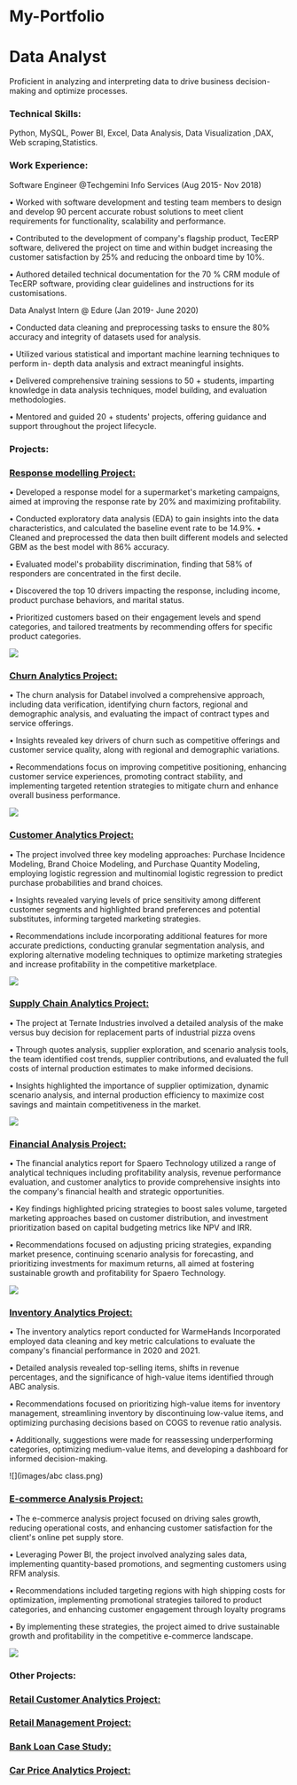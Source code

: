 # My-Portfolio
# Data Analyst
Proficient in analyzing and interpreting data to drive business decision-making and optimize processes.

### Technical Skills:
Python, MySQL, Power BI, Excel, Data Analysis, Data Visualization ,DAX, Web scraping,Statistics.

### Work Experience:
Software Engineer @Techgemini Info Services (Aug 2015- Nov 2018)

• Worked with software development and testing team members to design and develop 90 percent accurate robust solutions to meet client requirements for functionality, scalability and performance.

• Contributed to the development of company's flagship product, TecERP
software, delivered the project on time and within budget increasing the customer satisfaction by 25% and reducing the onboard time by 10%.

• Authored detailed technical documentation for the 70 % CRM module of TecERP software, providing clear guidelines and instructions for its customisations.

Data Analyst Intern @ Edure (Jan 2019- June 2020)

• Conducted data cleaning and preprocessing tasks to ensure the 80% accuracy and integrity of datasets used for analysis.

• Utilized various statistical and  important machine learning techniques to perform in- depth data analysis and extract meaningful insights.

• Delivered comprehensive training sessions to 50 + students, imparting knowledge
in data analysis techniques, model building, and evaluation methodologies.

• Mentored and guided 20 + students' projects, offering guidance and support throughout the project lifecycle.

### Projects:

### [Response modelling Project:](https://github.com/RajeshShankar23/Response-Modelling-Project)

• Developed a response model for a supermarket's marketing campaigns, aimed at improving the
response rate by 20% and maximizing profitability.

• Conducted exploratory data analysis (EDA) to gain insights into the data characteristics, and calculated the baseline event rate to be 14.9%.
• Cleaned and preprocessed the data then built
different models and selected GBM as the best model with 86% accuracy.

• Evaluated model's probability discrimination, finding that 58% of responders are concentrated in the first decile.

• Discovered the top 10 drivers impacting the
response, including income, product purchase behaviors, and marital status.

• Prioritized customers based on their engagement levels and spend categories, and tailored treatments by recommending offers for specific product categories.

![](images/response.png)


### [Churn Analytics Project:](https://github.com/RajeshShankar23/Churn-Analysis)

• The churn analysis for Databel involved a comprehensive approach, including data verification, identifying churn factors, regional and demographic analysis, and evaluating the impact of contract types and service offerings.

• Insights revealed key drivers of churn such as competitive offerings and customer service quality, along with regional and demographic variations.

• Recommendations focus on improving competitive positioning, enhancing customer service experiences, promoting contract stability, and implementing targeted retention strategies to mitigate churn and enhance overall business performance.

![](images/churn.PNG)

### [Customer Analytics Project:](https://github.com/RajeshShankar23/Customer-Analytics)

• The project involved three key modeling approaches: Purchase Incidence Modeling, Brand Choice Modeling, and Purchase Quantity Modeling, employing logistic regression and multinomial logistic regression to predict purchase probabilities and brand choices.

• Insights revealed varying levels of price sensitivity among different customer segments and highlighted brand preferences and potential substitutes, informing targeted marketing strategies.

• Recommendations include incorporating additional features for more accurate predictions, conducting granular segmentation analysis, and exploring alternative modeling techniques to optimize marketing strategies and increase profitability in the competitive marketplace.

![](images/elasticity.png)

### [Supply Chain Analytics Project:](https://github.com/RajeshShankar23/Supply-Chain-Analytics)

• The project at Ternate Industries involved a detailed analysis of the make versus buy decision for replacement parts of industrial pizza ovens

• Through quotes analysis, supplier exploration, and scenario analysis tools, the team identified cost trends, supplier contributions, and evaluated the full costs of internal production estimates to make informed decisions.

• Insights highlighted the importance of supplier optimization, dynamic scenario analysis, and internal production efficiency to maximize cost savings and maintain competitiveness in the market.

![](images/makevsbuy.png)

### [Financial Analysis Project:](https://github.com/RajeshShankar23/Financial-Analysis)

• The financial analytics report for Spaero Technology utilized a range of analytical techniques including profitability analysis, revenue performance evaluation, and customer analytics to provide comprehensive insights into the company's financial health and strategic opportunities. 

• Key findings highlighted pricing strategies to boost sales volume, targeted marketing approaches based on customer distribution, and investment prioritization based on capital budgeting metrics like NPV and IRR. 

• Recommendations focused on adjusting pricing strategies, expanding market presence, continuing scenario analysis for forecasting, and prioritizing investments for maximum returns, all aimed at fostering sustainable growth and profitability for Spaero Technology.

![](images/npv.png)

### [Inventory Analytics Project:](https://github.com/RajeshShankar23/Inventory-Analysis)

• The inventory analytics report conducted for WarmeHands Incorporated employed data cleaning and key metric calculations to evaluate the company's financial performance in 2020 and 2021. 

• Detailed analysis revealed top-selling items, shifts in revenue percentages, and the significance of high-value items identified through ABC analysis. 

• Recommendations focused on prioritizing high-value items for inventory management, streamlining inventory by discontinuing low-value items, and optimizing purchasing decisions based on COGS to revenue ratio analysis. 

• Additionally, suggestions were made for reassessing underperforming categories, optimizing medium-value items, and developing a dashboard for informed decision-making.

![](images/abc class.png)

### [E-commerce Analysis Project:](https://github.com/RajeshShankar23/E-Commerce-Analysis-in-PowerBI)

• The e-commerce analysis project focused on driving sales growth, reducing operational costs, and enhancing customer satisfaction for the client's online pet supply store.

• Leveraging Power BI, the project involved analyzing sales data, implementing quantity-based promotions, and segmenting customers using RFM analysis.

• Recommendations included targeting regions with high shipping costs for optimization, implementing promotional strategies tailored to product categories, and enhancing customer engagement through loyalty programs

• By implementing these strategies, the project aimed to drive sustainable growth and profitability in the competitive e-commerce landscape.

![](images/shippingmetrics.png)


### Other Projects:

### [Retail Customer Analytics Project:](https://github.com/RajeshShankar23/Retail-Customer-Analytics)

### [Retail Management Project:](https://github.com/RajeshShankar23/Retail-Management)

### [Bank Loan Case Study:](https://github.com/RajeshShankar23/Bank-Loan-Case-Study)

### [Car Price Analytics Project:](https://github.com/RajeshShankar23/Car-Price-Analytics)










